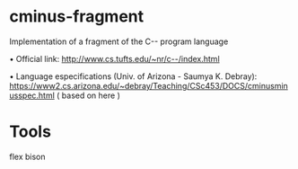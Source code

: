 # cminus-fragment

Implementation of a fragment of the C-- program language

• Official link: http://www.cs.tufts.edu/~nr/c--/index.html

• Language especifications (Univ. of Arizona - Saumya K. Debray): https://www2.cs.arizona.edu/~debray/Teaching/CSc453/DOCS/cminusminusspec.html ( based on here )

# Tools
  flex
  bison
